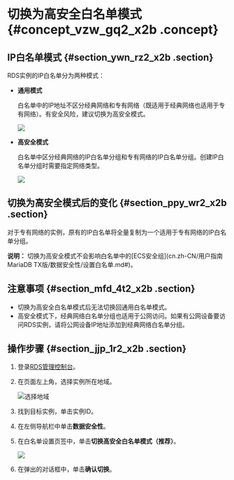 # 切换为高安全白名单模式 {#concept_vzw_gq2_x2b .concept}

## IP白名单模式 {#section_ywn_rz2_x2b .section}

RDS实例的IP白名单分为两种模式：

-   **通用模式**

    白名单中的IP地址不区分经典网络和专有网络（既适用于经典网络也适用于专有网络）。有安全风险，建议切换为高安全模式。

    ![](http://static-aliyun-doc.oss-cn-hangzhou.aliyuncs.com/assets/img/18575/154743182812628_zh-CN.png)

-   **高安全模式**

    白名单中区分经典网络的IP白名单分组和专有网络的IP白名单分组。创建IP白名单分组时需要指定网络类型。

    ![](http://static-aliyun-doc.oss-cn-hangzhou.aliyuncs.com/assets/img/18575/154743182812629_zh-CN.png)


## 切换为高安全模式后的变化 {#section_ppy_wr2_x2b .section}

对于专有网络的实例，原有的IP白名单将全量复制为一个适用于专有网络的IP白名单分组。

**说明：** 切换为高安全模式不会影响白名单中的[ECS安全组](cn.zh-CN/用户指南MariaDB TX版/数据安全性/设置白名单.md#)。

## 注意事项 {#section_mfd_4t2_x2b .section}

-   切换为高安全白名单模式后无法切换回通用白名单模式。
-   高安全模式下，经典网络白名单分组也适用于公网访问。如果有公网设备要访问RDS实例，请将公网设备IP地址添加到经典网络白名单分组。

## 操作步骤 {#section_jjp_1r2_x2b .section}

1.  登录[RDS管理控制台](https://rds.console.aliyun.com/)。
2.  在页面左上角，选择实例所在地域。

    ![选择地域](http://static-aliyun-doc.oss-cn-hangzhou.aliyuncs.com/assets/img/7814/154743182836543_zh-CN.png)

3.  找到目标实例，单击实例ID。
4.  在左侧导航栏中单击**数据安全性**。
5.  在白名单设置页签中，单击**切换高安全白名单模式（推荐）**。

    ![](http://static-aliyun-doc.oss-cn-hangzhou.aliyuncs.com/assets/img/18575/154743182810072_zh-CN.png)

6.  在弹出的对话框中，单击**确认切换**。

